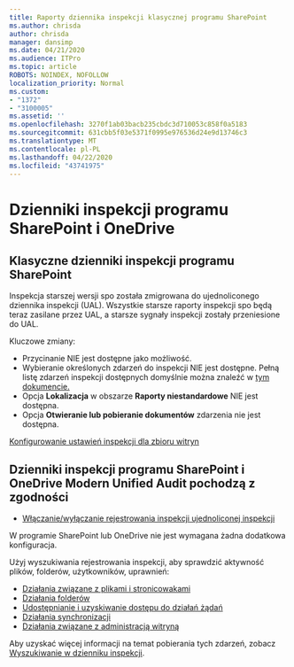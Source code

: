 ```yaml
---
title: Raporty dziennika inspekcji klasycznej programu SharePoint
ms.author: chrisda
author: chrisda
manager: dansimp
ms.date: 04/21/2020
ms.audience: ITPro
ms.topic: article
ROBOTS: NOINDEX, NOFOLLOW
localization_priority: Normal
ms.custom:
- "1372"
- "3100005"
ms.assetid: ''
ms.openlocfilehash: 3270f1ab03bacb235cbdc3d710053c858f0a5183
ms.sourcegitcommit: 631cbb5f03e5371f0995e976536d24e9d13746c3
ms.translationtype: MT
ms.contentlocale: pl-PL
ms.lasthandoff: 04/22/2020
ms.locfileid: "43741975"
---
```

# <a name="sharepoint-and-onedrive-audit-logs"></a>Dzienniki inspekcji programu SharePoint i OneDrive

## <a name="sharepoint-classic-audit-logs"></a>Klasyczne dzienniki inspekcji programu SharePoint

Inspekcja starszej wersji spo została zmigrowana do ujednoliconego dziennika inspekcji (UAL). Wszystkie starsze raporty inspekcji spo będą teraz zasilane przez UAL, a starsze sygnały inspekcji zostały przeniesione do UAL.

Kluczowe zmiany:

* Przycinanie NIE jest dostępne jako możliwość.
* Wybieranie określonych zdarzeń do inspekcji NIE jest dostępne. Pełną listę zdarzeń inspekcji dostępnych domyślnie można znaleźć w [tym dokumencie.](https://docs.microsoft.com/office365/securitycompliance/search-the-audit-log-in-security-and-compliance)
* Opcja **Lokalizacja** w obszarze **Raporty niestandardowe** NIE jest dostępna.
* Opcja **Otwieranie lub pobieranie dokumentów** zdarzenia nie jest dostępna.

[Konfigurowanie ustawień inspekcji dla zbioru witryn](https://support.office.com/article/Configure-audit-settings-for-a-site-collection-A9920C97-38C0-44F2-8BCB-4CF1E2AE22D2)

## <a name="sharepoint-and-onedrive-modern-unified-audit-logs-from-compliance"></a>Dzienniki inspekcji programu SharePoint i OneDrive Modern Unified Audit pochodzą z zgodności

* [Włączanie/wyłączanie rejestrowania inspekcji ujednoliconej inspekcji](https://docs.microsoft.com/office365/securitycompliance/turn-audit-log-search-on-or-off) 

W programie SharePoint lub OneDrive nie jest wymagana żadna dodatkowa konfiguracja.

Użyj wyszukiwania rejestrowania inspekcji, aby sprawdzić aktywność plików, folderów, użytkowników, uprawnień:

* [Działania związane z plikami i stronicowakami](https://docs.microsoft.com/office365/securitycompliance/search-the-audit-log-in-security-and-compliance)
* [Działania folderów](https://docs.microsoft.com/office365/securitycompliance/search-the-audit-log-in-security-and-compliance#folder-activities)
* [Udostępnianie i uzyskiwanie dostępu do działań żądań](https://docs.microsoft.com/office365/securitycompliance/search-the-audit-log-in-security-and-compliance#sharing-and-access-request-activities)
* [Działania synchronizacji](https://docs.microsoft.com/office365/securitycompliance/search-the-audit-log-in-security-and-compliance#synchronization-activities)
* [Działania związane z administracją witryną](https://docs.microsoft.com/office365/securitycompliance/search-the-audit-log-in-security-and-compliance#site-administration-activities)

Aby uzyskać więcej informacji na temat pobierania tych zdarzeń, zobacz [Wyszukiwanie w dzienniku inspekcji](https://docs.microsoft.com/office365/securitycompliance/search-the-audit-log-in-security-and-compliance#search-the-audit-log).

